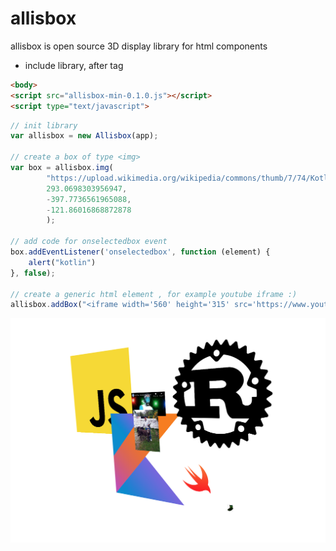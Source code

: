 # allisbox

allisbox is open source 3D display library for html components

* include library, after tag <body>

```html
<body>
<script src="allisbox-min-0.1.0.js"></script>
<script type="text/javascript">
```

```javascript
// init library
var allisbox = new Allisbox(app);

// create a box of type <img>
var box = allisbox.img(
		"https://upload.wikimedia.org/wikipedia/commons/thumb/7/74/Kotlin-logo.svg/1200px-Kotlin-logo.svg.png",
		293.0698303956947,
		-397.7736561965088,
		-121.86016868872878
		);

// add code for onselectedbox event	
box.addEventListener('onselectedbox', function (element) {
    alert("kotlin")
}, false);

// create a generic html element , for example youtube iframe :)
allisbox.addBox("<iframe width='560' height='315' src='https://www.youtube.com/embed/FGBhQbmPwH8' frameborder='0'  allowfullscreen></iframe>");
```
<img src="https://raw.githubusercontent.com/chinostroza/allisbox/master/screen_example.png" />

